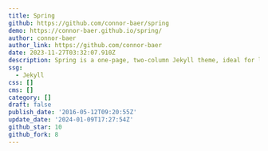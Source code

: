 ```yaml
---
title: Spring
github: https://github.com/connor-baer/spring
demo: https://connor-baer.github.io/spring/
author: connor-baer
author_link: https://github.com/connor-baer
date: 2023-11-27T03:32:07.910Z
description: Spring is a one-page, two-column Jekyll theme, ideal for long-form content.
ssg:
  - Jekyll
css: []
cms: []
category: []
draft: false
publish_date: '2016-05-12T09:20:55Z'
update_date: '2024-01-09T17:27:54Z'
github_star: 10
github_fork: 8
---
```

